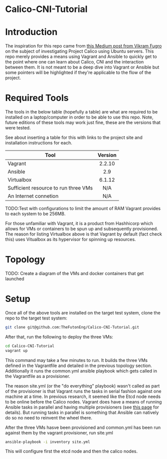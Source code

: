 # Calico-CNI-Tutorial

# Introduction
The inspiration for this repo came from [this Medium post from Vikram Fugro](https://medium.com/@vikram.fugro/project-calico-the-cni-way-659d057566ce) on the subject of investigating Project Calico using Ubuntu servers.  This repo merely provides a means using Vagrant and Ansible to quickly get to the point where one can learn about Calico, CNI and the interaction between them.  It is not meant to be a deep dive into Vagrant or Ansible but some pointers will be highlighted if they're applicable to the flow of the project.

# Required Tools 
The tools in the below table (hopefully a table) are what are required to be installed on a laptop/computer in order to be able to use this repo.  Note, future editions of these tools may work just fine, these are the versions that were tested.

See about inserting a table for this with links to the project site and installation instructions for each.

| Tool      | Version |
| --------- |:-------:|
| Vagrant   | 2.2.10  |
| Ansible   | 2.9     |
| Virtualbox| 6.1.12  |
| Sufficient resource to run three VMs | N/A |
| An Internet connetion | N/A |

TODO:Test with configurations to limit the amount of RAM Vagrant provides to each system to be 256MB.

For those unfamiliar with Vagrant, it is a product from Hashhicorp which allows for VMs or containers to be spun up and subsequently provisioned.  The reason for listing Virtualbox above is that Vagrant by default (fact check this) uses Vitualbox as its hypervisor for spinning up resources.  

# Topology
TODO: Create a diagram of the VMs and docker containers that get launched

# Setup
Once all of the above tools are installed on the target test system, clone the repo to the target test system:

```bash
git clone git@github.com:TheFutonEng/Calico-CNI-Tutorial.git
```

After that, run the following to deploy the three VMs:

```bash
cd Calico-CNI-Tutorial
vagrant up
```

This command may take a few minutes to run.  It builds the three VMs defined in the Vagrantfile and detailed in the previous topology section.  Additionally it runs the common.yml ansible playbook which gets called in the Vagrantfile as a provisioner.  

The reason site.yml (or the "do everything" playbook) wasn't called as part of the provisioner is that Vagrant runs the tasks in serial fashion against one machine at a time.  In previous research, it seemed like the Etcd node needs to be online before the Calico nodes.  Vagrant does have a means of running Ansible tasks in parallel and having multiple provisioners (see [this page](https://www.vagrantup.com/docs/provisioning/ansible.html) for details).  But running tasks in parallel is something that Ansible can natively do so no need to reinvent the wheel there.

After the three VMs hasve been provisioned and common.yml has been run against them by the vagrant provisioner, run site.yml

```bash
ansible-playbook -i inventory site.yml
```

This will configure first the etcd node and then the calico nodes.
